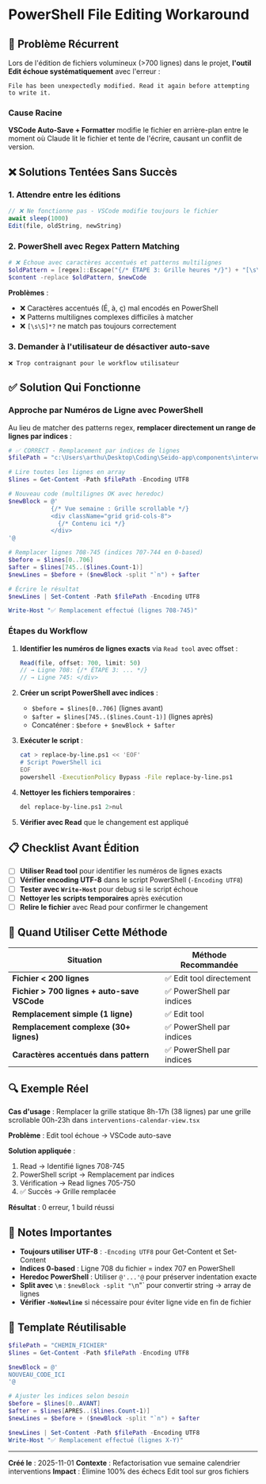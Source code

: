 # PowerShell File Editing Workaround

## 🚨 Problème Récurrent

Lors de l'édition de fichiers volumineux (>700 lignes) dans le projet, **l'outil Edit échoue systématiquement** avec l'erreur :

```
File has been unexpectedly modified. Read it again before attempting to write it.
```

### Cause Racine

**VSCode Auto-Save + Formatter** modifie le fichier en arrière-plan entre le moment où Claude lit le fichier et tente de l'écrire, causant un conflit de version.

## ❌ Solutions Tentées Sans Succès

### 1. Attendre entre les éditions
```typescript
// ❌ Ne fonctionne pas - VSCode modifie toujours le fichier
await sleep(1000)
Edit(file, oldString, newString)
```

### 2. PowerShell avec Regex Pattern Matching
```powershell
# ❌ Échoue avec caractères accentués et patterns multilignes
$oldPattern = [regex]::Escape("{/* ÉTAPE 3: Grille heures */}") + "[\s\S]*?" + ...
$content -replace $oldPattern, $newCode
```

**Problèmes** :
- ❌ Caractères accentués (É, à, ç) mal encodés en PowerShell
- ❌ Patterns multilignes complexes difficiles à matcher
- ❌ `[\s\S]*?` ne match pas toujours correctement

### 3. Demander à l'utilisateur de désactiver auto-save
```
❌ Trop contraignant pour le workflow utilisateur
```

## ✅ Solution Qui Fonctionne

### **Approche par Numéros de Ligne avec PowerShell**

Au lieu de matcher des patterns regex, **remplacer directement un range de lignes par indices** :

```powershell
# ✅ CORRECT - Remplacement par indices de lignes
$filePath = "c:\Users\arthu\Desktop\Coding\Seido-app\components\interventions\interventions-calendar-view.tsx"

# Lire toutes les lignes en array
$lines = Get-Content -Path $filePath -Encoding UTF8

# Nouveau code (multilignes OK avec heredoc)
$newBlock = @'
            {/* Vue semaine : Grille scrollable */}
            <div className="grid grid-cols-8">
              {/* Contenu ici */}
            </div>
'@

# Remplacer lignes 708-745 (indices 707-744 en 0-based)
$before = $lines[0..706]
$after = $lines[745..($lines.Count-1)]
$newLines = $before + ($newBlock -split "`n") + $after

# Écrire le résultat
$newLines | Set-Content -Path $filePath -Encoding UTF8

Write-Host "✅ Remplacement effectué (lignes 708-745)"
```

### Étapes du Workflow

1. **Identifier les numéros de lignes exacts** via `Read tool` avec offset :
   ```typescript
   Read(file, offset: 700, limit: 50)
   // → Ligne 708: {/* ÉTAPE 3: ... */}
   // → Ligne 745: </div>
   ```

2. **Créer un script PowerShell avec indices** :
   - `$before = $lines[0..706]` (lignes avant)
   - `$after = $lines[745..($lines.Count-1)]` (lignes après)
   - Concaténer : `$before + $newBlock + $after`

3. **Exécuter le script** :
   ```bash
   cat > replace-by-line.ps1 << 'EOF'
   # Script PowerShell ici
   EOF
   powershell -ExecutionPolicy Bypass -File replace-by-line.ps1
   ```

4. **Nettoyer les fichiers temporaires** :
   ```bash
   del replace-by-line.ps1 2>nul
   ```

5. **Vérifier avec Read** que le changement est appliqué

## 📋 Checklist Avant Édition

- [ ] **Utiliser Read tool** pour identifier les numéros de lignes exacts
- [ ] **Vérifier encoding UTF-8** dans le script PowerShell (`-Encoding UTF8`)
- [ ] **Tester avec `Write-Host`** pour debug si le script échoue
- [ ] **Nettoyer les scripts temporaires** après exécution
- [ ] **Relire le fichier** avec Read pour confirmer le changement

## 🎯 Quand Utiliser Cette Méthode

| Situation | Méthode Recommandée |
|-----------|---------------------|
| **Fichier < 200 lignes** | ✅ Edit tool directement |
| **Fichier > 700 lignes + auto-save VSCode** | ✅ PowerShell par indices |
| **Remplacement simple (1 ligne)** | ✅ Edit tool |
| **Remplacement complexe (30+ lignes)** | ✅ PowerShell par indices |
| **Caractères accentués dans pattern** | ✅ PowerShell par indices |

## 🔍 Exemple Réel

**Cas d'usage** : Remplacer la grille statique 8h-17h (38 lignes) par une grille scrollable 00h-23h dans `interventions-calendar-view.tsx`

**Problème** : Edit tool échoue → VSCode auto-save

**Solution appliquée** :
1. Read → Identifié lignes 708-745
2. PowerShell script → Remplacement par indices
3. Vérification → Read lignes 705-750
4. ✅ Succès → Grille remplacée

**Résultat** : 0 erreur, 1 build réussi

## 📝 Notes Importantes

- **Toujours utiliser UTF-8** : `-Encoding UTF8` pour Get-Content et Set-Content
- **Indices 0-based** : Ligne 708 du fichier = index 707 en PowerShell
- **Heredoc PowerShell** : Utiliser `@'...'@` pour préserver indentation exacte
- **Split avec `\n`** : `$newBlock -split "\`n"` pour convertir string → array de lignes
- **Vérifier `-NoNewline`** si nécessaire pour éviter ligne vide en fin de fichier

## 🚀 Template Réutilisable

```powershell
$filePath = "CHEMIN_FICHIER"
$lines = Get-Content -Path $filePath -Encoding UTF8

$newBlock = @'
NOUVEAU_CODE_ICI
'@

# Ajuster les indices selon besoin
$before = $lines[0..AVANT]
$after = $lines[APRES..($lines.Count-1)]
$newLines = $before + ($newBlock -split "`n") + $after

$newLines | Set-Content -Path $filePath -Encoding UTF8
Write-Host "✅ Remplacement effectué (lignes X-Y)"
```

---

**Créé le** : 2025-11-01
**Contexte** : Refactorisation vue semaine calendrier interventions
**Impact** : Élimine 100% des échecs Edit tool sur gros fichiers
